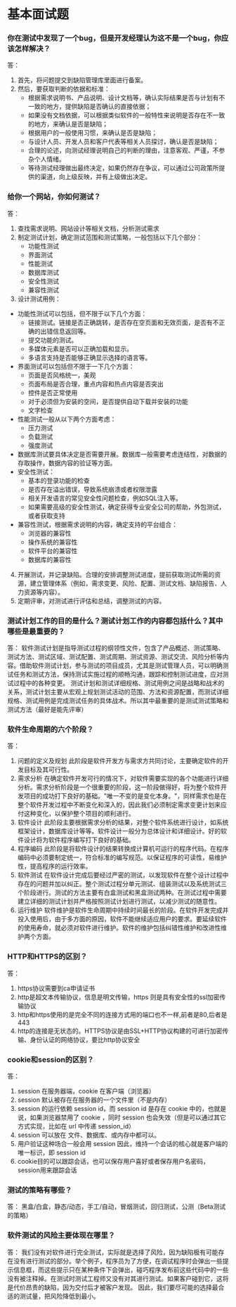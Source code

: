 # 基本面试题 #
### 你在测试中发现了一个bug，但是开发经理认为这不是一个bug，你应该怎样解决？
答：
1. 首先，将问题提交到缺陷管理库里面进行备案。
2. 然后，要获取判断的依据和标准：
	- 根据需求说明书、产品说明、设计文档等，确认实际结果是否与计划有不一致的地方，提供缺陷是否确认的直接依据；
	- 如果没有文档依据，可以根据类似软件的一般特性来说明是否存在不一致的地方，来确认是否是缺陷；
	- 根据用户的一般使用习惯，来确认是否是缺陷；
	- 与设计人员、开发人员和客户代表等相关人员探讨，确认是否是缺陷；
	- 合理的论述，向测试经理说明自己的判断的理由，注意客观、严谨，不参杂个人情绪。
	- 等待测试经理做出最终决定，如果仍然存在争议，可以通过公司政策所提供的渠道，向上级反映，并有上级做出决定。

### 给你一个网站，你如何测试？
答：
1. 查找需求说明、网站设计等相关文档，分析测试需求
2. 制定测试计划，确定测试范围和测试策略，一般包括以下几个部分：
	- 功能性测试
	- 界面测试
	- 性能测试
	- 数据库测试
	- 安全性测试
	- 兼容性测试
3. 设计测试用例：
  - 功能性测试可以包括，但不限于以下几个方面：
	-  链接测试。链接是否正确跳转，是否存在空页面和无效页面，是否有不正确的出错信息返回等。
	- 提交功能的测试。
	- 多媒体元素是否可以正确加载和显示。
	- 多语言支持是否能够正确显示选择的语言等。
  - 界面测试可以包括但不限于一下几个方面：
	- 页面是否风格统一，美观
	- 页面布局是否合理，重点内容和热点内容是否突出
	- 控件是否正常使用
	- 对于必须但为安装的空间，是否提供自动下载并安装的功能
	- 文字检查  
  - 性能测试一般从以下两个方面考虑：
	- 压力测试
	- 负载测试
	- 强度测试
  - 数据库测试要具体决定是否需要开展。数据库一般需要考虑连结性，对数据的存取操作，数据内容的验证等方面。
  - 安全性测试：
	- 基本的登录功能的检查
	- 是否存在溢出错误，导致系统崩溃或者权限泄露
	- 相关开发语言的常见安全性问题检查，例如SQL注入等。
	- 如果需要高级的安全性测试，确定获得专业安全公司的帮助，外包测试，或者获取支持
  - 兼容性测试，根据需求说明的内容，确定支持的平台组合：
	- 浏览器的兼容性
	- 操作系统的兼容性
	- 软件平台的兼容性
	- 数据库的兼容性
4. 开展测试，并记录缺陷。合理的安排调整测试进度，提前获取测试所需的资源，建立管理体系（例如，需求变更、风险、配置、测试文档、缺陷报告、人力资源等内容）。
5. 定期评审，对测试进行评估和总结，调整测试的内容。

### 测试计划工作的目的是什么？测试计划工作的内容都包括什么？其中哪些是最重要的？
答：
软件测试计划是指导测试过程的纲领性文件，包含了产品概述、测试策略、测试方法、测试区域、测试配置、测试周期、测试资源、测试交流、风险分析等内容。借助软件测试计划，参与测试的项目成员，尤其是测试管理人员，可以明确测试任务和测试方法，保持测试实施过程的顺畅沟通，跟踪和控制测试进度，应对测试过程中的各种变更。
测试计划和测试详细规格、测试用例之间是战略和战术的关系，测试计划主要从宏观上规划测试活动的范围、方法和资源配置，而测试详细规格、测试用例是完成测试任务的具体战术。所以其中最重要的是测试测试策略和测试方法（最好是能先评审）

### 软件生命周期的六个阶段？
答：
1. 问题的定义及规划
	此阶段是软件开发方与需求方共同讨论，主要确定软件的开发目标及其可行性。
2. 需求分析
	在确定软件开发可行的情况下，对软件需要实现的各个功能进行详细分析。需求分析阶段是一个很重要的阶段，这一阶段做得好，将为整个软件开发项目的成功打下良好的基础。"唯一不变的是变化本身。"，同样需求也是在整个软件开发过程中不断变化和深入的，因此我们必须制定需求变更计划来应付这种变化，以保护整个项目的顺利进行。
3. 软件设计
	此阶段主要根据需求分析的结果，对整个软件系统进行设计，如系统框架设计，数据库设计等等。软件设计一般分为总体设计和详细设计。好的软件设计将为软件程序编写打下良好的基础。
4. 程序编码
	此阶段是将软件设计的结果转换成计算机可运行的程序代码。在程序编码中必须要制定统一，符合标准的编写规范。以保证程序的可读性，易维护性，提高程序的运行效率。 
5. 软件测试
	在软件设计完成后要经过严密的测试，以发现软件在整个设计过程中存在的问题并加以纠正。整个测试过程分单元测试、组装测试以及系统测试三个阶段进行。测试的方法主要有白盒测试和黑盒测试两种。在测试过程中需要建立详细的测试计划并严格按照测试计划进行测试，以减少测试的随意性。	 
6. 运行维护
	软件维护是软件生命周期中持续时间最长的阶段。在软件开发完成并投入使用后，由于多方面的原因，软件不能继续适应用户的要求。要延续软件的使用寿命，就必须对软件进行维护。软件的维护包括纠错性维护和改进性维护两个方面。 


### HTTP和HTTPS的区别？
答：
1. https协议需要到ca申请证书
2. http是超文本传输协议，信息是明文传输，https 则是具有安全性的ssl加密传输协议
3. http和https使用的是完全不同的连接方式用的端口也不一样,前者是80,后者是443
4. http的连接是无状态的。HTTPS协议是由SSL+HTTP协议构建的可进行加密传输、身份认证的网络协议，要比http协议安全


### cookie和session的区别？
答：
1. session 在服务器端，cookie 在客户端（浏览器）
2. session 默认被存在在服务器的一个文件里（不是内存）
3. session 的运行依赖 session id，而 session id 是存在 cookie 中的，也就是说，如果浏览器禁用了 cookie ，同时 session 也会失效（但是可以通过其它方式实现，比如在 url 中传递 session_id）
4. session 可以放在 文件、数据库、或内存中都可以。
5. 用户验证这种场合一般会用 session 因此，维持一个会话的核心就是客户端的唯一标识，即 session id
6. cookie目的可以跟踪会话，也可以保存用户喜好或者保存用户名密码，session用来跟踪会话

### 测试的策略有哪些？ ###
答：
黑盒/白盒，静态/动态，手工/自动，冒烟测试，回归测试，公测（Beta测试的策略）


### 软件测试的风险主要体现在哪里？ ###
答：
我们没有对软件进行完全测试，实际就是选择了风险，因为缺陷极有可能存在没有进行测试的部分。举个例子，程序员为了方便，在调试程序时会弹出一些提示信息框，而这些提示只在某种条件下会弹出，碰巧程序发布前这些代码中的一些没有被注释掉。在测试时测试工程师又没有对其进行测试。如果客户碰到它，这将是代价昂贵的缺陷，因为交付后才被客户发现。
因此，我们要尽可能的选择最合适的测试量，把风险降低到最小。

